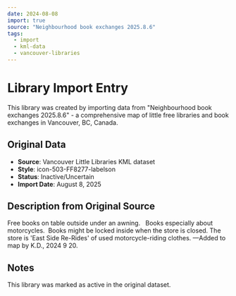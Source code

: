 ```yaml
---
date: 2024-08-08
import: true
source: "Neighbourhood book exchanges 2025.8.6"
tags:
  - import
  - kml-data
  - vancouver-libraries
---
```


# Library Import Entry

This library was created by importing data from "Neighbourhood book exchanges 2025.8.6" - a comprehensive map of little free libraries and book exchanges in Vancouver, BC, Canada.

## Original Data

- **Source**: Vancouver Little Libraries KML dataset
- **Style**: icon-503-FF8277-labelson
- **Status**: Inactive/Uncertain
- **Import Date**: August 8, 2025

## Description from Original Source

Free books on table outside under an awning.  
Books especially about motorcycles.  
Books might be locked inside when the store is closed.
The store is 'East Side Re-Rides' of used motorcycle-riding clothes.
—Added to map by K.D., 2024 9 20. 



## Notes

This library was marked as active in the original dataset.
